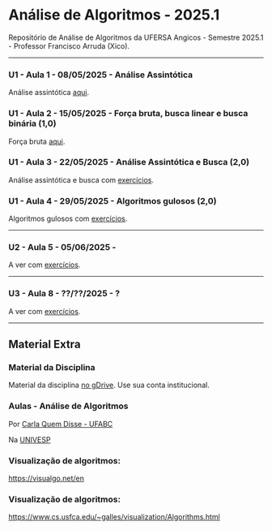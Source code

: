 # Análise de Algoritmos - 2025.1

Repositório de Análise de Algoritmos da UFERSA Angicos - Semestre 2025.1 - Professor Francisco Arruda (Xico).

---

### U1 - Aula 1 - 08/05/2025 - Análise Assintótica

Análise assintótica [aqui](unidade1/aula1).


### U1 - Aula 2 - 15/05/2025 - Força bruta, busca linear e busca binária (1,0)

Força bruta [aqui](unidade1/aula2).

### U1 - Aula 3 - 22/05/2025 - Análise Assintótica e Busca (2,0)

Análise assintótica e busca com [exercícios](unidade1/aula3).

### U1 - Aula 4 - 29/05/2025 - Algoritmos gulosos (2,0)

Algoritmos gulosos com [exercícios](unidade1/aula4).

---

### U2 - Aula 5 - 05/06/2025 - 

A ver com [exercícios](unidade2/aula5.md).

---

### U3 - Aula 8 - ??/??/2025 - ?

A ver com [exercícios](unidade1/aulaX.md).

---

## Material Extra

### Material da Disciplina

Material da disciplina [no gDrive](https://drive.google.com/open?id=18zo72s1Jhv8IbED_gvbLMD9umGDsjFZ2). Use sua conta institucional.

### Aulas - Análise de Algoritmos

Por [Carla Quem Disse - UFABC](https://www.youtube.com/playlist?list=PLncEdvQ20-mgGanwuFczm-4IwIdIcIiha)

Na [UNIVESP](https://www.youtube.com/playlist?list=PLxI8Can9yAHf0301dOCgw8a2U_G3UcOjh)

### Visualização de algoritmos:
https://visualgo.net/en

### Visualização de algoritmos:
https://www.cs.usfca.edu/~galles/visualization/Algorithms.html
